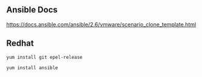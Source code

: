 ## Ansible Docs
https://docs.ansible.com/ansible/2.6/vmware/scenario_clone_template.html


## Redhat

`yum install git epel-release`

`yum install ansible`
